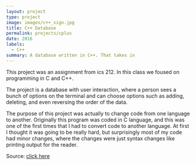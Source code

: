 ```yaml
---
layout: project
type: project
image: images/c++_sign.jpg
title: C++ Database
permalink: projects/cplus
date: 2016
labels:
  - C++
summary: A database written in C++. That takes in 
---
```



This project was an assignment from ics 212. In this class we foused on programming in C and C++. 

The project is a database with user interaction, where a person sees a bunch of options on the terminal and can choose options such as adding, deleting, and even reversing the order of the data. 

The purpose of this project was actually to change code from one language to another. Originally this program was coded in C language, and this was one of the first times that I had to convert code to another language. At first I thought it was going to be really hard, but surprisingly most of my code had minor changes, where the changes were just syntax changes like printing output for the reader. 

Source: [click here](https://github.com/lancenhd/c-proj)

